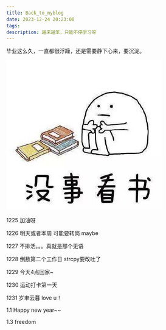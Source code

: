 ```yaml
---
title: Back_to_myblog
date: 2023-12-24 20:23:00
tags:
description: 越来越笨，只能不停学习呀
---
```


毕业这么久，一直都很浮躁，还是需要静下心来，要沉淀。

<img src="./Back-to-myblog/沉淀1.png" alt="02"  />

1225 加油呀

1226 明天或者本周 可能要转岗 maybe

1227 不排活。。。真就是那个无语

1228 倒数第二个工作日 strcpy要改吐了

1229 今天4点回家~

1230 运动打卡第一天

1231 岁聿云暮 love u！



1.1 Happy new year~~

1.3 freedom
